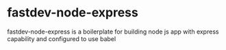 # fastdev-node-express

fastdev-node-express is a boilerplate for building node js app with express capability and configured to use babel
